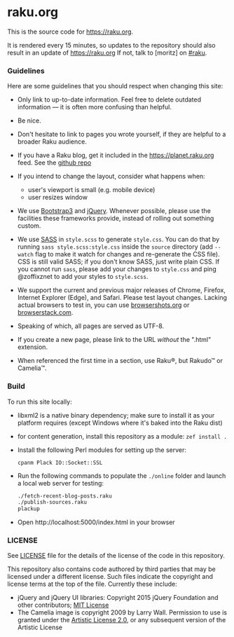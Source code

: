 # raku.org
This is the source code for <https://raku.org>.

It is rendered every 15 minutes, so updates to the repository should also result in
an update of <https://raku.org>
If not, talk to [moritz] on
[#raku](https://kiwiirc.com/client/irc.libera.chat/#raku).

### Guidelines
Here are some guidelines that you should respect when changing this site:

  * Only link to up-to-date information. Feel free to delete outdated
    information — it is often more confusing than helpful.

  * Be nice.

  * Don't hesitate to link to pages you wrote yourself, if they are helpful to
    a broader Raku audience.

  * If you have a Raku blog, get it included in the https://planet.raku.org feed.
    See the [github repo](https://github.com/raku/planet.raku.org)

  * If you intend to change the layout, consider what happens when:

      - user's viewport is small (e.g. mobile device)
      - user resizes window

  * We use [Bootstrap3](http://getbootstrap.com/) and
    [jQuery](http://jquery.com/). Whenever possible, please use the facilities
    these frameworks provide, instead of rolling out something custom.

  * We use [SASS](http://sass-lang.com/) in `style.scss` to generate
    `style.css`. You can do that by running `sass style.scss:style.css` inside
    the `source` directory (add `--watch` flag to make it watch for changes
    and re-generate the CSS file). CSS is still valid SASS; if you
    don't know SASS, just write plain CSS. If you cannot run `sass`, please
    add your changes to `style.css` and ping @zoffixznet to add your styles
    to `style.scss`.

  * We support the current and previous major releases of Chrome, Firefox,
    Internet Explorer (Edge), and Safari. Please test layout changes. Lacking actual
    browsers to test in, you can use [browsershots.org](http://browsershots.org)
    or [browserstack.com](http://browserstack.com).

  * Speaking of which, all pages are served as UTF-8.

  * If you create a new page, please link to the URL *without* the
    ".html" extension.
 
  * When referenced the first time in a section, use Raku®, but Rakudo™ or Camelia™.

### Build
To run this site locally:

  - libxml2 is a native binary dependency; make sure to install it as your platform requires (except Windows where it's baked into the Raku dist)

  - for content generation, install this repository as a module:
    `zef install .`

  - Install the following Perl modules for setting up the server:

    `cpanm Plack IO::Socket::SSL`

  - Run the following commands to populate the `./online` folder and launch a local web server for testing:
    ```sh
    ./fetch-recent-blog-posts.raku
    ./publish-sources.raku
    plackup
    ```
  - Open http://localhost:5000/index.html in your browser

### LICENSE

See [LICENSE](LICENSE) file for the details of the license of the code in this repository.

This repository also contains code authored by third parties that may be licensed under a different license. Such
files indicate the copyright and license terms at the top of the file. Currently these include:

* jQuery and jQuery UI libraries: Copyright 2015 jQuery Foundation and other contributors; [MIT License](http://creativecommons.org/licenses/MIT)
* The Camelia image is copyright 2009 by Larry Wall. Permission to use is granted under the [Artistic License 2.0](License), or any subsequent version
of the Artistic License
